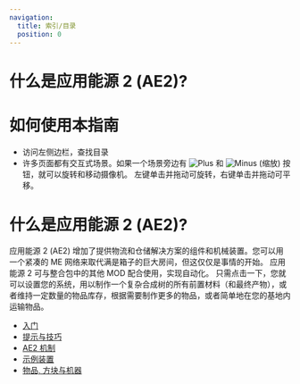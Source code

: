 ```yaml
---
navigation:
  title: 索引/目录
  position: 0
---
```

# 什么是应用能源 2 (AE2)?

# 如何使用本指南

* 访问左侧边栏，查找目录
* 许多页面都有交互式场景。如果一个场景旁边有 ![Plus](assets/diagrams/plus.png)
和 ![Minus](assets/diagrams/minus.png) (缩放) 按钮，就可以旋转和移动摄像机。
左键单击并拖动可旋转，右键单击并拖动可平移。

# 什么是应用能源 2 (AE2)?

应用能源 2 (AE2) 增加了提供物流和仓储解决方案的组件和机械装置。您可以用一个紧凑的 ME 网络来取代满是箱子的巨大房间，但这仅仅是事情的开始。
应用能源 2 可与整合包中的其他 MOD 配合使用，实现自动化。
只需点击一下，您就可以设置您的系统，用以制作一个复杂合成树的所有前置材料（和最终产物），或者维持一定数量的物品库存，根据需要制作更多的物品，或者简单地在您的基地内运输物品。

* [入门](getting-started.md)
* [提示与技巧](tips-and-tricks.md)
* [AE2 机制](ae2-mechanics/ae2-mechanics-index.md)
* [示例装置](example-setups/example-setups-index.md)
* [物品, 方块与机器](items-blocks-machines/items-blocks-machines-index.md)

<GameScene zoom="4" interactive={true}>
  <ImportStructure src="assets/assemblies/autocraft_setup_greebles.snbt" />
  <IsometricCamera yaw="195" pitch="30" />
</GameScene>